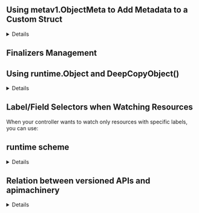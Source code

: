 ## Using metav1.ObjectMeta to Add Metadata to a Custom Struct

<details>

### What is TypeMeta and ObjectMeta in apimachinery?

#### 1. ObjectMeta
ObjectMeta is a struct defined by apimachinery
It contains the basic metadata fields every K8s resource must have.

✅ These fields include:

Field	Meaning

- Name	Name of the object (spec.name)
- Namespace	Namespace it belongs to
- Labels	Key-value tags
- Annotations	Key-value notes
- UID	Unique ID (auto-generated)
- CreationTimestamp	When the object was created
- Finalizers	List of finalizers
- OwnerReferences	To handle cascading deletion
- ResourceVersion	To help Kubernetes manage concurrency

#### 2. TypeMeta
TypeMeta is much smaller.
It carries just two fields:


##### Field	Meaning

- Kind	What type of object (Pod, Deployment, your CRD, etc.)
- APIVersion	Which API group/version (like apps/v1, mygroup/v1alpha1)

This is important because when Kubernetes communicates (API server <-> controller <-> clients), it needs to know:

- Kind: What type of object is this? (Pod, Service, MyResource etc.)
- APIVersion: Which version of the schema are you following?

Now see a simple example:
Imagine you define a custom resource like:

```aml
apiVersion: mygroup.io/v1alpha1
kind: MyResource
metadata:
  name: hello-world
  namespace: default
spec:
  size: 3
```
When you parse this YAML into Go structs inside your controller:

- apiVersion → Comes from TypeMeta.APIVersion
- kind → Comes from TypeMeta.Kind
- metadata.name, metadata.namespace → Comes from ObjectMeta.Name, ObjectMeta.Namespace
- spec.size → Comes from your custom Spec struct

→ Without embedding TypeMeta and ObjectMeta, your CRD couldn't properly decode the YAML at all!

##### Your CRD Go Struct
When you generate your Go structs for the CRD, you always write:

```go
type MyResource struct {
    metav1.TypeMeta   `json:",inline"`    // <--- embedding
    metav1.ObjectMeta `json:"metadata,omitempty"`

    Spec   MyResourceSpec   `json:"spec,omitempty"`
    Status MyResourceStatus `json:"status,omitempty"`
}
```
TypeMeta and ObjectMeta are embedded — meaning, their fields are inserted directly into your MyResource.
No need to manually redefine Name, Namespace, Kind, APIVersion, etc.!
</details>

## Finalizers Management

## Using runtime.Object and DeepCopyObject()

<details>

## why need DeepCopyObject?
  
In Kubernetes, when you watch resources (like Pods, CRs, Deployments):

The informers (client-go) receive events: ADD, UPDATE, DELETE

Same Go object (pointer) may be shared across many goroutines

If you modify the object directly, you affect other consumers unintentionally 💥

Thus:
- ✅ Controllers must clone the object first, safely.
- ✅ DeepCopyObject() is how Kubernetes knows how to deep-copy any resource!

### Real Practical Example
Imagine your Reconcile loop:

```go
var mycr myv1.MyCustomResource
_ = client.Get(ctx, key, &mycr)

// You want to modify something
mycr.Spec.Replicas = 5

// Now update
_ = client.Update(ctx, &mycr)
```

This looks simple... but without DeepCopyObject, if:

- Another goroutine was reading mycr
- You changed .Spec.Replicas

You would introduce a data race 🔥

Because multiple go routines are accessing the same memory!

### ✅ So the correct safer way internally is:

```go
copy := mycr.DeepCopy()
copy.Spec.Replicas = 5
_ = client.Update(ctx, copy)
```
You operate on your own copy.

- No concurrency bugs
- No "surprising" mutation for other consumers.
</details>


## Label/Field Selectors when Watching Resources
When your controller wants to watch only resources with specific labels, you can use:

## runtime scheme 

<details>

### Real Realtime Usage:
When Kubernetes receives an object (POST or GET),
it must:

- Parse apiVersion: apps/v1 and kind: Deployment
- Look up in the Scheme
- Find the Go struct type corresponding (*appsv1.Deployment)
- Instantiate and decode it

✅ Without a runtime.Scheme, Kubernetes cannot understand which struct matches which apiVersion/kind!

Example controller:
```go
import (
    appsv1 "k8s.io/api/apps/v1"
    "k8s.io/apimachinery/pkg/runtime"
)

var Scheme = runtime.NewScheme()

func init() {
    _ = appsv1.AddToScheme(Scheme)
}
```

### Tiny visual flow:
```yaml
kubectl apply -f deployment.yaml
     |
     v
apiserver reads apiVersion/kind
     |
     v
runtime.Scheme finds Go type
     |
     v
Decode JSON into *appsv1.Deployment
```
#### That's why your controller or webhook server must register its objects to the runtime.Scheme!
This code here: https://github.com/leovct/kube-operator-tutorial/blob/main/operator-v1/internal/controller/foo_controller.go 
How and where our CRD is registered?
https://github.com/leovct/kube-operator-tutorial/blob/main/operator-v1/api/v1/groupversion_info.go#L35

#### Kubebuilder generates api/v1/groupversion_info.go file when you do kubebuilder init and kubebuilder create api.
✅ That file registers your CRD types into the Scheme.

- ➔ It is automatically wired during setup!
- ➔ You just don't see it here because it’s happening elsewhere behind the scenes.
</details>

## Relation between versioned APIs and apimachinery

<details> 

![image](https://github.com/user-attachments/assets/41d0ed07-2279-4164-8996-f27238891c98)

### 1. GroupVersionKind (GVK)
Every object needs to tell what version it belongs to.
apimachinery provides GroupVersionKind struct to capture this.

```go
type GroupVersionKind struct {
    Group   string
    Version string
    Kind    string
}
```

Example:

```go
Group: "apps", Version: "v1", Kind: "Deployment"
```

👉 apimachinery makes sure that GVK is attached to every object when it is serialized (encoded) and parsed (decoded).

### 2. Scheme
The Scheme in apimachinery/runtime is a registry of known versions and types.

It maps between Go structs and their GVKs.

You must register your versions and types to the Scheme.

Example:

```go
scheme := runtime.NewScheme()
corev1.AddToScheme(scheme)
apps.AddToScheme(scheme)
```
- 👉 Without a Scheme, Kubernetes wouldn't know how to decode a Pod when it sees apiVersion: v1 kind: Pod.
- 👉 When you create custom resources (CRDs), you also need to add their versions to a Scheme.

### 3. Serialization / Deserialization
When Kubernetes API server receives a request:

It uses apimachinery serializers (like JSON or protobuf serializers) to decode request body into a typed object.

Again, this needs the Scheme.

### 4. Conversion Between Versions
When an object exists in multiple versions (e.g., v1beta1 and v1), apimachinery enables conversion:

ConvertTo and ConvertFrom interfaces.

Conversion Webhooks also plug into apimachinery logic.

Example:

```go
func (src *DeploymentV1beta1) ConvertTo(dstRaw conversion.Hub) error { ... }
```

apimachinery automatically calls your conversion methods when necessary.

</details>
